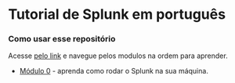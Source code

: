 # Tutorial de Splunk em português

### Como usar esse repositório
Acesse [pelo link](https://SplunkGlobalDevs.github.io/Splunkorial-pt/) e navegue pelos modulos na ordem para aprender.

- [Módulo 0](./modulos/0/01-instalando-docker) - aprenda como rodar o Splunk na sua máquina.
